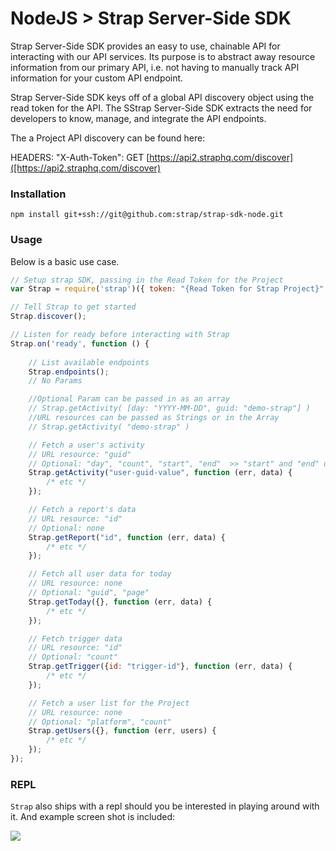 # NodeJS > Strap Server-Side SDK 

Strap Server-Side SDK provides an easy to use, chainable API for interacting with our
API services.  Its purpose is to abstract away resource information from
our primary API, i.e. not having to manually track API information for
your custom API endpoint.

Strap Server-Side SDK keys off of a global API discovery object using the read token for the API. 
The SStrap Server-Side SDK extracts the need for developers to know, manage, and integrate the API endpoints.

The a Project API discovery can be found here:

HEADERS: "X-Auth-Token": 
GET [https://api2.straphq.com/discover]([https://api2.straphq.com/discover)

### Installation

```
npm install git+ssh://git@github.com:strap/strap-sdk-node.git
```

### Usage

Below is a basic use case.

```javascript
// Setup strap SDK, passing in the Read Token for the Project
var Strap = require('strap')({ token: "{Read Token for Strap Project}" });

// Tell Strap to get started
Strap.discover();

// Listen for ready before interacting with Strap
Strap.on('ready', function () {
    
	// List available endpoints
    Strap.endpoints();
    // No Params

    //Optional Param can be passed in as an array
    // Strap.getActivity( [day: "YYYY-MM-DD", guid: "demo-strap"] )
    //URL resources can be passed as Strings or in the Array
    // Strap.getActivity( "demo-strap" )

    // Fetch a user's activity
    // URL resource: "guid"
    // Optional: "day", "count", "start", "end"  >> "start" and "end" use "YYYY-MM-DD" format
    Strap.getActivity("user-guid-value", function (err, data) {
        /* etc */
    });

    // Fetch a report's data
    // URL resource: "id"
    // Optional: none
    Strap.getReport("id", function (err, data) {
        /* etc */
    });

    // Fetch all user data for today
    // URL resource: none
    // Optional: "guid", "page"
    Strap.getToday({}, function (err, data) {
        /* etc */
    });

    // Fetch trigger data
    // URL resource: "id"
    // Optional: "count"
    Strap.getTrigger({id: "trigger-id"}, function (err, data) {
        /* etc */
    });

    // Fetch a user list for the Project
    // URL resource: none
    // Optional: "platform", "count"
    Strap.getUsers({}, function (err, users) {
        /* etc */
    });
});
```

### REPL

`Strap` also ships with a repl should you be interested in playing around with it.  And example screen shot is included:

![](https://s3.amazonaws.com/f.cl.ly/items/3C2w2J0g093D0i3S3Z20/Image%202015-03-11%20at%2011.45.16%20AM.png)

